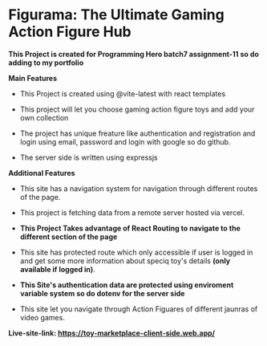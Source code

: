 # Figurama: The Ultimate Gaming Action Figure Hub

**This Project is created for Programming Hero batch7 assignment-11 so do adding to my portfolio**

**Main Features**

- This Project is created using @vite-latest with react templates

- This project will let you choose gaming action figure toys and add your own collection

- The project has unique freature like authentication and registration and login using email, password and login with google so do github.

- The server side is written using expressjs

**Additional Features**

- This site has a navigation system for navigation through different routes of the page.

- This project is fetching data from a remote server hosted via vercel.

- **This Project Takes advantage of React Routing to navigate to the different section of the page**

- This site has protected route which only accessible if user is logged in and get some more information about speciq toy's details **(only available if logged in)**.

- **This Site's authentication data are protected using enviroment variable system so do dotenv for the server side**

- This site let you navigate through Action Figuares of different jaunras of video games.

**Live-site-link: <https://toy-marketplace-client-side.web.app/>**
